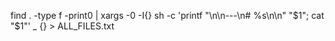 find . -type f -print0 | xargs -0 -I{} sh -c 'printf "\n\n---\n# %s\n\n" "$1"; cat "$1"' _ {} > ALL_FILES.txt
